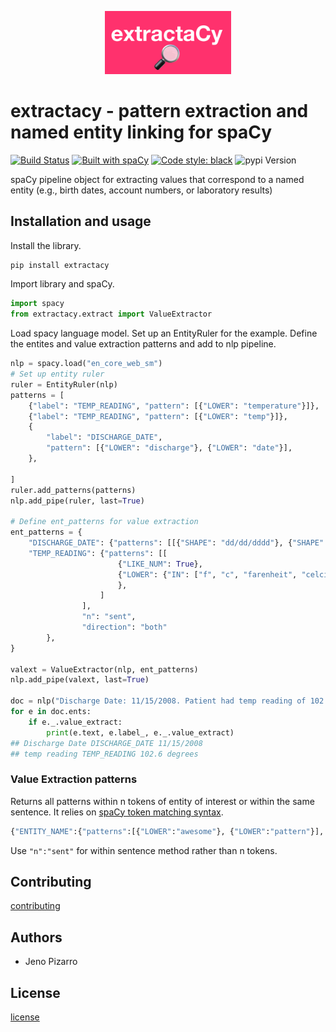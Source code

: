 <p align="center"><img width="40%" src="docs/icon.png" /></p>

# extractacy - pattern extraction and named entity linking for spaCy
[![Build Status](https://dev.azure.com/jenopizzaro/extractacy/_apis/build/status/jenojp.extractacy?branchName=master)](https://dev.azure.com/jenopizzaro/extractacy/_build/latest?definitionId=3&branchName=master) [![Built with spaCy](https://img.shields.io/badge/made%20with%20❤%20and-spaCy-09a3d5.svg)](https://spacy.io) [![Code style: black](https://img.shields.io/badge/code%20style-black-000000.svg?style=flat-square)](https://github.com/ambv/black) ![pypi Version](https://img.shields.io/pypi/v/extractacy.svg?style=flat-square)

spaCy pipeline object for extracting values that correspond to a named entity (e.g., birth dates, account numbers, or laboratory results)

## Installation and usage
Install the library.
```bash
pip install extractacy
```

Import library and spaCy.
```python
import spacy
from extractacy.extract import ValueExtractor
```

Load spacy language model. Set up an EntityRuler for the example. Define the entites and value extraction patterns and add to nlp pipeline.

```python
nlp = spacy.load("en_core_web_sm")
# Set up entity ruler
ruler = EntityRuler(nlp)
patterns = [
    {"label": "TEMP_READING", "pattern": [{"LOWER": "temperature"}]},
    {"label": "TEMP_READING", "pattern": [{"LOWER": "temp"}]},
    {
        "label": "DISCHARGE_DATE",
        "pattern": [{"LOWER": "discharge"}, {"LOWER": "date"}],
    },
    
]
ruler.add_patterns(patterns)
nlp.add_pipe(ruler, last=True)

# Define ent_patterns for value extraction
ent_patterns = {
    "DISCHARGE_DATE": {"patterns": [[{"SHAPE": "dd/dd/dddd"}, {"SHAPE": "dd/d/dddd"}]],"n": 2, "direction": "right"},
    "TEMP_READING": {"patterns": [[
                        {"LIKE_NUM": True},
                        {"LOWER": {"IN": ["f", "c", "farenheit", "celcius", "centigrade", "degrees"]}
                        },
                    ]
                ],
                "n": "sent",
                "direction": "both"
        },
}

valext = ValueExtractor(nlp, ent_patterns)
nlp.add_pipe(valext, last=True)

doc = nlp("Discharge Date: 11/15/2008. Patient had temp reading of 102.6 degrees.")
for e in doc.ents:
    if e._.value_extract:
        print(e.text, e.label_, e._.value_extract)
## Discharge Date DISCHARGE_DATE 11/15/2008
## temp reading TEMP_READING 102.6 degrees
```

### Value Extraction patterns
Returns all patterns within n tokens of entity of interest or within the same sentence. It relies on [spaCy token matching syntax](https://spacy.io/usage/rule-based-matching#matcher).

```python
{"ENTITY_NAME":{"patterns":[{"LOWER":"awesome"}, {"LOWER":"pattern"}], "n": 5, "direction": "right"}}
```
Use `"n":"sent"` for within sentence method rather than n tokens.

## Contributing
[contributing](https://github.com/jenojp/negspacy/blob/master/CONTRIBUTING.md)

## Authors
* Jeno Pizarro

## License
[license](https://github.com/jenojp/extractacy/blob/master/LICENSE)
